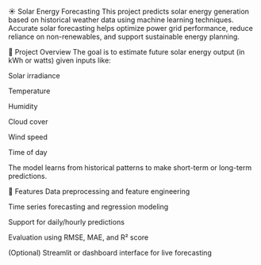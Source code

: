 ☀️ Solar Energy Forecasting
This project predicts solar energy generation based on historical weather data using machine learning techniques. Accurate solar forecasting helps optimize power grid performance, reduce reliance on non-renewables, and support sustainable energy planning.

🧠 Project Overview
The goal is to estimate future solar energy output (in kWh or watts) given inputs like:

Solar irradiance

Temperature

Humidity

Cloud cover

Wind speed

Time of day

The model learns from historical patterns to make short-term or long-term predictions.

🔢 Features
Data preprocessing and feature engineering

Time series forecasting and regression modeling

Support for daily/hourly predictions

Evaluation using RMSE, MAE, and R² score

(Optional) Streamlit or dashboard interface for live forecasting
